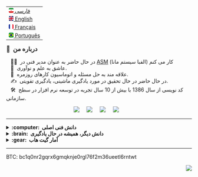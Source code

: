 <table align="right">
 <tr><td><a href="README.md"><img src="html/images/ir-flag.png" height="13"> فارسی</a></td></tr>
 <tr><td><a href="README_en.md"><img src="html/images/uk-flag.png" height="13"> English</a></td></tr>
 <tr><td><a href="README_fr.md"><img src="html/images/fr-flag.png" height="13"> Français</a></td></tr>
 <tr><td><a href="README_pt.md"><img src="html/images/br-flag.png" height="13"> Português</a></td></tr>
</table>

### :space_invader: &nbsp;درباره من

&nbsp;&nbsp;&nbsp;:technologist: &nbsp;در حال حاضر به عنوان مدیر فنی در [ASM](https://alephba-system.ir/) (الفبا سیستم مانا) کار می کنم \
&nbsp;&nbsp;&nbsp;:seedling: &nbsp;عاشق به علم و نوآوری.\
&nbsp;&nbsp;&nbsp;:heartbeat: &nbsp;علاقه مند به حل مسئله و اتوماسیون کارهای روزمره.\
&nbsp;&nbsp;&nbsp;:writing_hand: &nbsp;در حال حاضر در حال تحقیق در مورد یادگیری ماشینی، یادگیری تقویتی.\
&nbsp;&nbsp;&nbsp;:hammer_and_wrench: &nbsp;کد نویسی از سال 1386 با بیش از 10 سال تجربه در توسعه نرم افزار در سطح سازمانی.

<p align="center">
  <a href="mailto:torabi.srh@gmail.com"><img src="https://img.shields.io/badge/gmail-%23D14836.svg?&style=for-the-badge&logo=gmail&logoColor=white" /></a>&nbsp;&nbsp;&nbsp;&nbsp;
  <a href="instagram.com/soroush.trb/"><img src="https://img.shields.io/badge/instagram-%23dc2743.svg?&style=for-the-badge&logo=instagram&logoColor=white" /></a>&nbsp;&nbsp;&nbsp;&nbsp;
  <a href="https://www.linkedin.com/in/soroush-torabi-0b549076/"><img src="https://img.shields.io/badge/linkedin-%230077B5.svg?&style=for-the-badge&logo=linkedin&logoColor=white" /></a>&nbsp;&nbsp;&nbsp;&nbsp;
  <a href="https://github.com/Torabi-srh/"><img src="https://img.shields.io/badge/github-%230077B5.svg?&style=for-the-badge&logo=github&logoColor=white" /></a>&nbsp;&nbsp;&nbsp;&nbsp;
</p>

<hr/>

<details>
  <summary><b>:computer: &nbsp;دانش فنی اصلی</b></summary>
  <br/>

![C#](https://img.shields.io/badge/C%23-239120.svg?&style=flat&logo=csharp&logoColor=white)&nbsp;
![Xamarin](https://img.shields.io/badge/Xamarin-3498DB.svg?&style=flat&logo=xamarin&logoColor=white)&nbsp;
![Dotnet](https://img.shields.io/badge/.NET-5C2D91.svg?&style=flat&logo=.net&logoColor=white)&nbsp;
![Go](https://img.shields.io/badge/Go-00ADD8.svg?&style=flat&logo=go&logoColor=white)&nbsp;
![VueJs](https://img.shields.io/badge/Vue.js-35495E.svg?&style=flat&logo=vue.js&logoColor=white)&nbsp;
![RabbitMQ](https://img.shields.io/badge/rabbitmq-%23FF6600.svg?&style=flat&logo=rabbitmq&logoColor=white)&nbsp;
![Angular](https://img.shields.io/badge/ANGULAR-DD0031.svg?&style=flat&logo=angular&logoColor=white)&nbsp;
![HTML5](https://img.shields.io/badge/HTML5-E34F26.svg?&style=flat&logo=html5&logoColor=white)&nbsp;
![CSS3](https://img.shields.io/badge/CSS3-%231572B6.svg?&style=flat&logo=css3&logoColor=white)&nbsp;
![JavaScript](https://img.shields.io/badge/JAVASCRIPT-323330.svg?&style=flat&logo=javascript&logoColor=%23F7DF1E)&nbsp;
![TypeScript](https://img.shields.io/badge/TYPESCRIPT-%23007ACC.svg?&style=flat&logo=typescript&logoColor=white)&nbsp;\
![Git](https://img.shields.io/badge/GIT-%23F05033.svg?&style=flat&logo=git&logoColor=white)&nbsp;
![GitHub](https://img.shields.io/badge/GITHUB-%23121011.svg?&style=flat&logo=github&logoColor=white)&nbsp;
![GitLab](https://img.shields.io/badge/GITLAB-%23181717.svg?&style=flat&logo=gitlab&logoColor=white)&nbsp;
![Docker](https://img.shields.io/badge/DOCKER-2496ED.svg?&style=flat&logo=docker&logoColor=white)&nbsp;
![Ansible](https://img.shields.io/badge/ANSIBLE-%231A1918.svg?&style=flat&logo=ansible&logoColor=white)&nbsp;
![Postgres](https://img.shields.io/badge/POSTGRES-%23316192.svg?&style=flat&logo=postgresql&logoColor=white)
![MySQL](https://img.shields.io/badge/MARIADB-4479A1.svg?&style=flat&logo=mariadb&logoColor=white)
![SQLite](https://img.shields.io/badge/SQLITE-003B57.svg?&style=flat&logo=sqlite&logoColor=white)\
![REST API](https://img.shields.io/badge/REST-02569B.svg?&style=flat&logo=rest&logoColor=white)&nbsp;
![GRAPHQL](https://img.shields.io/badge/GRAPHQL-E10098.svg?&style=flat&logo=graphql&logoColor=white)&nbsp;\
![LINUX](https://img.shields.io/badge/LINUX-FCC624?style=flat-square&logo=linux&logoColor=black)
![VSCode](https://img.shields.io/badge/VSCODE-007ACC.svg?&style=flat&logo=visual-studio-code)&nbsp;
![Eclipse](https://img.shields.io/badge/ECLIPSE-2C2255.svg?&style=flat&logo=eclipse)&nbsp;
![IntelliJ](https://img.shields.io/badge/INTELLIJ-000000.svg?&style=flat&logo=intellij-idea)&nbsp;\
![Clean Architecture](https://img.shields.io/badge/CLEAN%20ARCHITECTURE-6DB33F.svg?&style=flat&logoColor=white)&nbsp;
![Hexagonal Architecture](https://img.shields.io/badge/HEXAGONAL-2496ED.svg?&style=flat&logoColor=white)&nbsp;
![MVC Architecture](https://img.shields.io/badge/MVC-888888.svg?&style=flat&logoColor=white)&nbsp;
![MVVM Architecture](https://img.shields.io/badge/MVVM-888888.svg?&style=flat&logoColor=white)&nbsp;\
![DDD](https://img.shields.io/badge/DOMAIN%20DD-02569B.svg?&style=flat&logo=ddd&logoColor=white)&nbsp;
![TDD](https://img.shields.io/badge/TEST%20DD-E34F26.svg?&style=flat&logo=tdd&logoColor=white)&nbsp;
![PMBOK](https://img.shields.io/badge/PMBOK-DD0031.svg?&style=flat&logo=ddd&logoColor=white)&nbsp;
![SCRUM](https://img.shields.io/badge/SCRUM-6DB33F.svg?&style=flat&logo=ddd&logoColor=white)&nbsp;

</details>

<details>
  <summary><b>:brain: &nbsp;دانش دیگر، همیشه در حال یادگیری</b></summary>
  <br/>

![Firebase](https://img.shields.io/badge/FIREBASE-FFCA28.svg?&style=flat&logo=firebase&logoColor=black)&nbsp;
![NodeJS](https://img.shields.io/badge/NODEJS-339933.svg?&style=flat&logo=node.js&logoColor=white)&nbsp;\
![Redis](https://img.shields.io/badge/REDIS-DC382D.svg?&style=flat&logo=redis&logoColor=white)&nbsp;
![Nginx](https://img.shields.io/badge/NGINX-269539.svg?&style=flat&logo=nginx&logoColor=white)&nbsp;
![GRPC](https://img.shields.io/badge/GRPC-4285F4.svg?&style=flat&logo=google&logoColor=white)&nbsp;
![Kubernetes](https://img.shields.io/badge/KUBERNETES-326CE5.svg?&style=flat&logo=kubernetes&logoColor=white)&nbsp;
![GithubActions](https://img.shields.io/badge/GITHUB%20ACTIONS-2088FF.svg?&style=flat&logo=github-actions&logoColor=white)&nbsp;\
![MongoDB](https://img.shields.io/badge/MONGODB-47A248.svg?&style=flat&logo=mongodb&logoColor=white)&nbsp;
![Python](https://img.shields.io/badge/PYTHON-3776AB.svg?&style=flat&logo=python&logoColor=white)&nbsp;\
![Cpp](https://img.shields.io/badge/C++-00599C.svg?&style=flat&logo=c%2B%2B&logoColor=white)&nbsp;
![Arduino](https://img.shields.io/badge/ARDUINO-00979D.svg?&style=flat&logo=arduino&logoColor=white)&nbsp;
![JQuery](https://img.shields.io/badge/JQUERY-0769AD.svg?&style=flat&logo=jquery&logoColor=white)&nbsp;
![PHP](https://img.shields.io/badge/PHP-777BB4.svg?&style=flat&logo=php&logoColor=white)&nbsp;\
![PHOTOSHOP](https://img.shields.io/badge/PHOTOSHOP-31A8FF.svg?&style=flat&logo=adobe-photoshop&logoColor=white)&nbsp;
![FIGMA](https://img.shields.io/badge/FIGMA-FFC0CB.svg?&style=flat&logo=figma&logoColor=black)&nbsp;

</details>

<details>
  <summary><b>:gear: &nbsp;آمار گیت هاب</b></summary>
  <br/>
    <p align="center">
        <img height="137px" src="https://github-readme-streak-stats.herokuapp.com/?user=Torabi-srh&hide_border=true&theme=nightowl" />
    </p>
    <p align="center">
        <img height="137px" src="https://github-readme-stats.vercel.app/api?username=Torabi-srh&hide_title=true&hide_border=true&show_icons=true&include_all_commits=true&count_private=true&line_height=21&theme=nightowl" /> <img height="137px" src="https://github-readme-stats.vercel.app/api/top-langs/?username=Torabi-srh&hide=html&hide_title=true&hide_border=true&layout=compact&langs_count=8&theme=nightowl" />
    </p>
</details>

<hr/>

<p align="left">
   BTC: bc1q0nr2gqrx6gmqknje0rgl76f2m36ueetl6rntwt
</p>

<p align="right">
<img src="https://komarev.com/ghpvc/?username=Torabi-srh&style=plastic&label=Views"><img>
</p>

